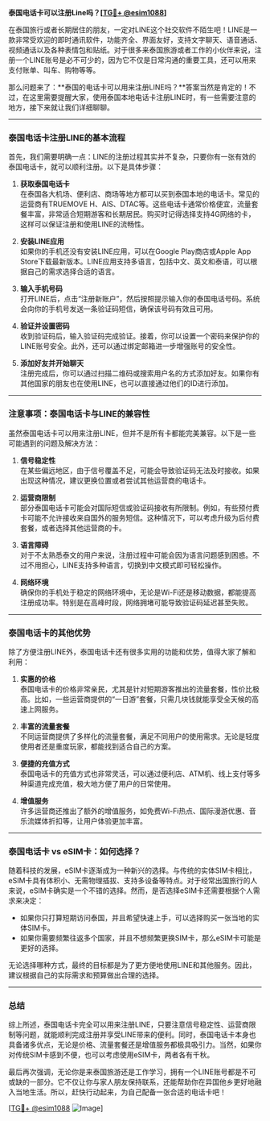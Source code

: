 **泰国电话卡可以注册Line吗？[[TG💪+ @esim1088](https://t.me/s/esim1088)]**

在泰国旅行或者长期居住的朋友，一定对LINE这个社交软件不陌生吧！LINE是一款非常受欢迎的即时通讯软件，功能齐全、界面友好，支持文字聊天、语音通话、视频通话以及各种表情包和贴纸。对于很多来泰国旅游或者工作的小伙伴来说，注册一个LINE账号是必不可少的，因为它不仅是日常沟通的重要工具，还可以用来支付账单、叫车、购物等等。

那么问题来了：**泰国的电话卡可以用来注册LINE吗？**答案当然是肯定的！不过，在这里需要提醒大家，使用泰国本地电话卡注册LINE时，有一些需要注意的地方，接下来就让我们详细聊聊。

---

### 泰国电话卡注册LINE的基本流程

首先，我们需要明确一点：LINE的注册过程其实并不复杂，只要你有一张有效的泰国电话卡，就可以顺利注册。以下是具体步骤：

1. **获取泰国电话卡**  
   在泰国各大机场、便利店、商场等地方都可以买到泰国本地的电话卡。常见的运营商有TRUEMOVE H、AIS、DTAC等。这些电话卡通常价格便宜，流量套餐丰富，非常适合短期游客和长期居民。购买时记得选择支持4G网络的卡，这样可以保证注册和使用LINE的流畅性。

2. **安装LINE应用**  
   如果你的手机还没有安装LINE应用，可以在Google Play商店或Apple App Store下载最新版本。LINE应用支持多语言，包括中文、英文和泰语，可以根据自己的需求选择合适的语言。

3. **输入手机号码**  
   打开LINE后，点击“注册新账户”，然后按照提示输入你的泰国电话号码。系统会向你的手机号发送一条验证码短信，确保该号码有效且可用。

4. **验证并设置密码**  
   收到验证码后，输入验证码完成验证。接着，你可以设置一个密码来保护你的LINE账号安全。此外，还可以通过绑定邮箱进一步增强账号的安全性。

5. **添加好友并开始聊天**  
   注册完成后，你可以通过扫描二维码或搜索用户名的方式添加好友。如果你有其他国家的朋友也在使用LINE，也可以直接通过他们的ID进行添加。

---

### 注意事项：泰国电话卡与LINE的兼容性

虽然泰国电话卡可以用来注册LINE，但并不是所有卡都能完美兼容。以下是一些可能遇到的问题及解决方法：

1. **信号稳定性**  
   在某些偏远地区，由于信号覆盖不足，可能会导致验证码无法及时接收。如果出现这种情况，建议更换位置或者尝试其他运营商的电话卡。

2. **运营商限制**  
   部分泰国电话卡可能会对国际短信或验证码接收有所限制。例如，有些预付费卡可能不允许接收来自国外的服务短信。这种情况下，可以考虑升级为后付费套餐，或者选择其他运营商的卡。

3. **语言障碍**  
   对于不太熟悉泰文的用户来说，注册过程中可能会因为语言问题感到困惑。不过不用担心，LINE支持多种语言，切换到中文模式即可轻松操作。

4. **网络环境**  
   确保你的手机处于稳定的网络环境中，无论是Wi-Fi还是移动数据，都能提高注册成功率。特别是在高峰时段，网络拥堵可能导致验证码延迟甚至失败。

---

### 泰国电话卡的其他优势

除了方便注册LINE外，泰国电话卡还有很多实用的功能和优势，值得大家了解和利用：

1. **实惠的价格**  
   泰国电话卡的价格非常亲民，尤其是针对短期游客推出的流量套餐，性价比极高。比如，一些运营商提供的“一日游”套餐，只需几块钱就能享受全天候的高速上网服务。

2. **丰富的流量套餐**  
   不同运营商提供了多样化的流量套餐，满足不同用户的使用需求。无论是轻度使用者还是重度玩家，都能找到适合自己的方案。

3. **便捷的充值方式**  
   泰国电话卡的充值方式也非常灵活，可以通过便利店、ATM机、线上支付等多种渠道完成充值，极大地方便了用户的日常使用。

4. **增值服务**  
   许多运营商还推出了额外的增值服务，如免费Wi-Fi热点、国际漫游优惠、音乐流媒体折扣等，让用户体验更加丰富。

---

### 泰国电话卡 vs eSIM卡：如何选择？

随着科技的发展，eSIM卡逐渐成为一种新兴的选择。与传统的实体SIM卡相比，eSIM卡具有体积小、无需物理插拔、支持多设备等特点。对于经常出国旅行的人来说，eSIM卡确实是一个不错的选择。然而，是否选择eSIM卡还需要根据个人需求来决定：

- 如果你只打算短期访问泰国，并且希望快速上手，可以选择购买一张当地的实体SIM卡。
- 如果你需要频繁往返多个国家，并且不想频繁更换SIM卡，那么eSIM卡可能是更好的选择。

无论选择哪种方式，最终的目标都是为了更方便地使用LINE和其他服务。因此，建议根据自己的实际需求和预算做出合理的选择。

---

### 总结

综上所述，泰国电话卡完全可以用来注册LINE，只要注意信号稳定性、运营商限制等问题，就能顺利完成注册并享受LINE带来的便利。同时，泰国电话卡本身也具备诸多优点，无论是价格、流量套餐还是增值服务都极具吸引力。当然，如果你对传统SIM卡感到不便，也可以考虑使用eSIM卡，两者各有千秋。

最后再次强调，无论你是来泰国旅游还是工作学习，拥有一个LINE账号都是不可或缺的一部分。它不仅让你与家人朋友保持联系，还能帮助你在异国他乡更好地融入当地生活。所以，赶快行动起来，为自己配备一张合适的电话卡吧！

[[TG💪+ @esim1088](https://t.me/s/esim1088) ![Image](https://i.postimg.cc/4NQfJmqS/Snipaste-2025-05-13-00-14-12.png)]